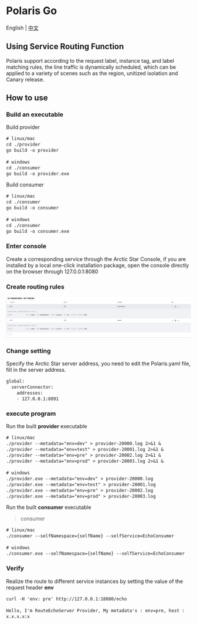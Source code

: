 # Polaris Go

English | [中文](./README-zh.md)

## Using Service Routing Function

Polaris support according to the request label, instance tag, and label matching rules, the line traffic is dynamically scheduled, which can be applied to a variety of scenes such as the region, unitized isolation and Canary release.

## How to use

### Build an executable

Build provider

```
# linux/mac
cd ./provider
go build -o provider

# windows
cd ./consumer
go build -o provider.exe
```

Build consumer

```
# linux/mac
cd ./consumer
go build -o consumer

# windows
cd ./consumer
go build -o consumer.exe
```

### Enter console

Create a corresponding service through the Arctic Star Console, if you are installed by a local one-click installation package, open the console directly on the browser through 127.0.0.1:8080

### Create routing rules

![create_service_rule](./image/create_service_rule.png)

### Change setting

Specify the Arctic Star server address, you need to edit the Polaris.yaml file, fill in the server address.

```
global:
  serverConnector:
    addresses:
    - 127.0.0.1:8091
```
### execute program

Run the built **provider** executable

```
# linux/mac
./provider --metadata="env=dev" > provider-20000.log 2>&1 &
./provider --metadata="env=test" > provider-20001.log 2>&1 &
./provider --metadata="env=pre" > provider-20002.log 2>&1 &
./provider --metadata="env=prod" > provider-20003.log 2>&1 &

# windows
./provider.exe --metadata="env=dev" > provider-20000.log
./provider.exe --metadata="env=test" > provider-20001.log
./provider.exe --metadata="env=pre" > provider-20002.log
./provider.exe --metadata="env=prod" > provider-20003.log
```

Run the built **consumer** executable

> consumer

```
# linux/mac
./consumer --selfNamespace={selfName} --selfService=EchoConsumer

# windows
./consumer.exe --selfNamespace={selfName} --selfService=EchoConsumer
```

### Verify

Realize the route to different service instances by setting the value of the request header **env**

```
curl -H 'env: pre' http://127.0.0.1:18080/echo

Hello, I'm RouteEchoServer Provider, My metadata's : env=pre, host : x.x.x.x:x
```